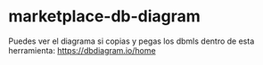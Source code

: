 # marketplace-db-diagram

Puedes ver el diagrama si copias y pegas los dbmls dentro de esta herramienta:
https://dbdiagram.io/home
